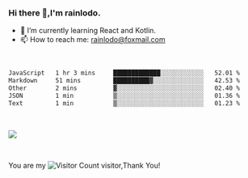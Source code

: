 ### Hi there 👋,I'm rainlodo.

- 🌱 I’m currently learning React and Kotlin.
- 📫 How to reach me: rainlodo@foxmail.com

<br/>

<!--START_SECTION:waka-->

```txt
JavaScript   1 hr 3 mins     █████████████░░░░░░░░░░░░   52.01 %
Markdown     51 mins         ██████████▓░░░░░░░░░░░░░░   42.53 %
Other        2 mins          ▓░░░░░░░░░░░░░░░░░░░░░░░░   02.40 %
JSON         1 min           ▒░░░░░░░░░░░░░░░░░░░░░░░░   01.36 %
Text         1 min           ▒░░░░░░░░░░░░░░░░░░░░░░░░   01.23 %
```

<!--END_SECTION:waka-->

<br/>

![](https://github-readme-stats.vercel.app/api?username=rainlodo&show_icons=true&theme=transparent)

<br/>

You are my ![Visitor Count](https://profile-counter.glitch.me/rainlodo/count.svg) visitor,Thank You!
